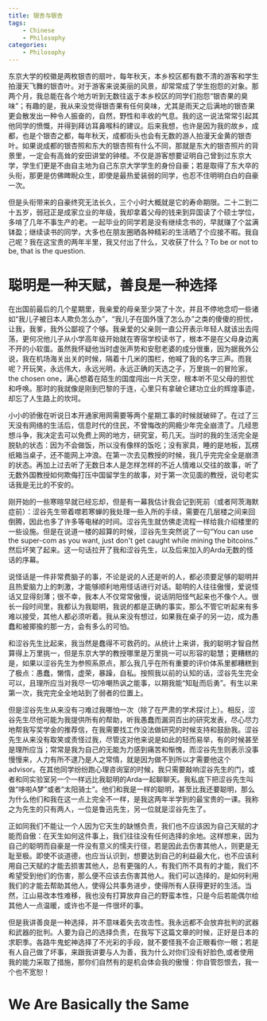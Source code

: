 ```yaml
---
title: 银杏与银杏
tags:
    - Chinese
    - Philosophy
categories:
    - Philosophy
---
```


东京大学的校徽是两枚银杏的扇叶，每年秋天，本乡校区都有数不清的游客和学生拍漫天飞舞的银杏叶。对于游客来说美丽的风景，却常常成了学生抱怨的对象。那两个月，我总能在各个地方听到无数往返于本乡校区的同学们抱怨“银杏果的臭味”；有趣的是，我从来没觉得银杏果有任何臭味，尤其是雨天之后满地的银杏果更会散发出一种令人振奋的，自然，野性和丰收的气息。我的这一说法常常引起其他同学的愤慨，并得到拜访耳鼻喉科的建议。后来我想，也许是因为我的故乡，成都，也是个银杏之都，每年秋天，成都街头也会有无数的游人拍漫天金黄的银杏叶。如果说成都的银杏照和东大的银杏照有什么不同，那就是东大的银杏照片的背景里，一定会有高耸的安田讲堂的钟楼。不仅是游客想要证明自己曾到过东京大学，学生们更是不由自主地为自己东京大学学生的身份自豪；若是取得了东大卒的头衔，那更是仿佛睥睨众生，即使是最热爱装弱的同学，也忍不住明明白白的自豪一次。

但是头衔带来的自豪终究无法长久，三个小时大概就是它的寿命期限。二十二到二十五岁，弱冠正是成家立业的年级，我却拿着父母的钱来到异国读了个硕士学位，多啃了几年不事生产的老。一起毕业的同学若是没有继续念书的，早就赚了个盆满钵盈；继续读书的同学，大多也在朋友圈晒各种精彩的生活晒了个应接不暇。我自己呢？我在这宝贵的两年半里，我又付出了什么，又收获了什么？To be or not to be, that is the question.

# 聪明是一种天赋，善良是一种选择
在出国前最后的几个星期里，我亲爱的母亲至少哭了十次，并且不停地念叨一些诸如“我儿子被日本人欺负怎么办”，“我儿子在国外饿了怎么办”之类的傻傻的担忧，让我，我爹，我外公鄙视了个够。我亲爱的父亲则一直公开表示年轻人就该出去闯荡，更何况他儿子从小学高年级开始就在寄宿学校读书了，根本不是在父母身边离不开的小软蛋。虽然我怀疑他当时虚张声势和安慰老婆的成分很重，因为据我外公说，我在机场海关出关的时候，隔着十几米的围栏，他喊了我的名字三声。而我呢？开玩笑，永远伟大，永远光明，永远正确的天选之子，万里挑一的冒险家，the chosen one，满心想着在陌生的国度闯出一片天空，根本听不见父母的担忧和呼唤。那时的我就像是刚到巴黎的于连，心里只有拿破仑建功立业的辉煌事迹，却忘了人生路上的坎坷。

小小的骄傲在听说日本开通家用网需要等两个星期工事的时候就破碎了。在过了三天没有网络的生活后，信息时代的住民，不曾悔改的网瘾少年完全崩溃了。几经思想斗争，我决定去可以免费上网的地方，研究室，苟几天。当时的我的生活完全是脱轨的状态：因为不会做饭，所以没有像样的饭吃；没有家具，睡的是地板，瓦楞纸箱当桌子，还不能网上冲浪。在第一次去见教授的时候，我几乎完完全全是崩溃的状态。再加上过去听了无数日本人是怎样怎样的不近人情难以交往的故事，听了无数外国教授如何欺侮打压中国留学生的故事，对于第一次见面的教授，说句老实话我是无比的不安的。

刚开始的一些寒暄早就已经忘却，但是有一幕我估计我会记到死前（或者阿茨海默症前）：涩谷先生带着噤若寒蝉的我处理一些入所的手续，需要在几层楼之间来回倒腾，因此也多了许多等电梯的时间。涩谷先生就仿佛走流程一样给我介绍楼里的一些设施。但是在说道一楼的超算的时候，涩谷先生突然说了一句“You can use the super-com as you want, just don't get caught while mining the bitcoins.” 然后坏笑了起来。这一句话拉开了我和涩谷先生，以及后来加入的Arda无数的怪话的序幕。

说怪话是一件非常费脑子的事，不论是说的人还是听的人，都必须要足够的聪明并且热爱脑力上的刺激，才能够顺利地用怪话进行对话。聪明的人往往傲慢，爱说怪话又显得刻薄；很不幸，我本人不仅常常傲慢，说话阴阳怪气起来也不像个人。很长一段时间里，我都认为我聪明，我说的都是正确的事实，那么不管它听起来有多难以接受，其他人都必须听着。我从来没有想过，如果我在桌子的另一边，成为愚蠢和被揶揄的那一方，会有多么的可怕。

和涩谷先生比起来，我当然是蠢得不可救药的。从统计上来讲，我的聪明才智自然算得上万里挑一，但是东京大学的教授哪里是万里挑一可以形容的聪慧；更糟糕的是，如果以涩谷先生为参照系原点，那么我几乎在所有重要的评价体系里都糟糕到了极点：愚蠢，懒惰，虚荣，暴躁，自私。按照我以前的认知的话，涩谷先生完全可以，且理所应当对我尽一切冷嘲热讽之能事，以期我能“知耻而后勇”。有生以来第一次，我完完全全地站到了弱者的位置上。

但是涩谷先生从来没有刁难过我哪怕一次（除了在严肃的学术探讨上）。相反，涩谷先生尽他可能为我提供所有的帮助，听我愚蠢而漏洞百出的研究发表，尽心尽力地帮我写奖学金的推荐信，在我需要找工作没法做研究的时候支持和鼓励我。涩谷先生从来没有取笑或责怪过我，尽管这对他来说是如此的轻而易举，有的时候甚至是理所应当；常常是我为自己的无能为力感到痛苦和惭愧，而涩谷先生则表示没事慢慢来，人力有所不逮乃是人之常情，就是因为做不到所以才需要他这个advisor。在其他同学纷纷跑心理咨询室的时候，我只需要敲响涩谷先生的门，或者和同实验室另一个一样远比我聪明的Arda一起聊聊天。我私底下把涩谷先生叫做“哆啦A梦”或者“太阳骑士”。他们和我是一样的聪明，甚至比我还要聪明，那么为什么他们和我在这一点上完全不一样，是我这两年半学到的最宝贵的一课。我称之为先生的只有两人，一位是鲁迅先生，另一位就是涩谷先生了。

正如同我们不能让一个人因为它天生的缺憾负责，我们也不应该因为自己天赋的才能而自傲：在天生如何这件事上，我们往往没有任何选择的余地。这样想来，因为自己的聪明而自豪是一件没有意义的懦夫行径，若是因此去伤害其他人，则更是无耻至极。即使不谈道德，也应当认识到，想要达到自己的利益最大化，也不应该利用自己天赋的才能去损害其他人，总有更强的人，有我们所不具有的才能，我们不希望受到他们的伤害，那么便不应该去伤害其他人。我们可以选择的，是如何利用我们的才能去帮助其他人，使得公共事务进步，使得所有人获得更好的生活。当然，江山易改本性难移，我也没有打算放弃自己的野蛮本性，只是今后若能偶尔给其他人一点温暖，或许也不是一件很坏的事。

但是我讲善良是一种选择，并不意味着失去攻击性。我永远都不会放弃批判的武器和武器的批判。人要为自己的选择负责，在我写下这篇文章的时候，正好是日本的求职季。各路牛鬼蛇神选择了不光彩的手段，就不要怪我不会正眼看你一眼；若是有人自己做了坏事，来跟我讲要与人为善，我为什么对你们没有好脸色,或者使用我的能力采取了措施，那你们自然有的是机会体会我的傲慢：你自管怨恨去，我一个也不宽恕！

# We Are Basically the Same
